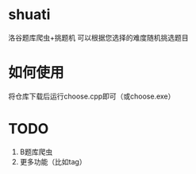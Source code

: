 # shuati
洛谷题库爬虫+挑题机
可以根据您选择的难度随机挑选题目

# 如何使用
将仓库下载后运行choose.cpp即可（或choose.exe）

# TODO
1. B题库爬虫
2. 更多功能（比如tag）
